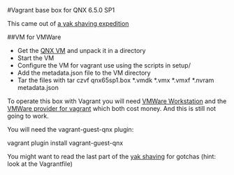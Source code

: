 #Vagrant base box for QNX 6.5.0 SP1

This came out of [a yak shaving expedition](http://www.ampelofilosofies.gr/software/2013/10/18/qnx-vagrant)

##VM for VMWare

* Get the [QNX VM](https://www.google.de/url?sa=t&rct=j&q=&esrc=s&source=web&cd=5&cad=rja&ved=0CEwQFjAE&url=http%3A%2F%2Fwww.qnx.com%2Fdownload%2Ffeature.html%3Fprogramid%3D23665&ei=ON1gUtpeoqfiBO-hgJAG&usg=AFQjCNEh7XAm0y24bOxLzwrLwi7uMUhxOw&sig2=3-nLokU8CwN6bMrf0pcOKA&bvm=bv.54934254,d.bGE) and unpack it in a directory
* Start the VM
* Configure the VM for vagrant use using the scripts in setup/
* Add the metadata.json file to the VM directory
* Tar the files with tar czvf qnx65sp1.box *.vmdk *.vmx *.vmxf *.nvram metadata.json

To operate this box with Vagrant you will need [VMWare Workstation](http://www.vmware.com/products/workstation/) and the [VMWare provider for vagrant](http://www.vagrantup.com/vmware) which both cost money. And this is still not going to work.

You will need the vagrant-guest-qnx plugin: 

vagrant plugin install vagrant-guest-qnx

You might want to read the last part of the [yak shaving](http://www.ampelofilosofies.gr/software/2013/10/19/vagrant-guest-qnx) for gotchas (hint: look at the Vagrantfile)